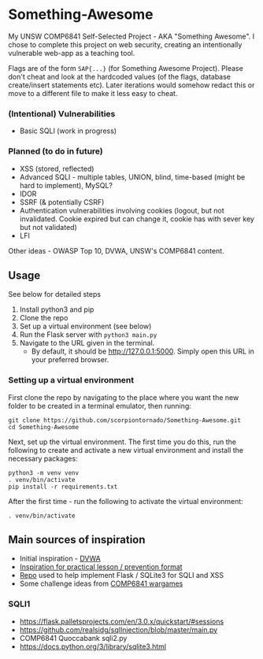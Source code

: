 # Something-Awesome

My UNSW COMP6841 Self-Selected Project - AKA "Something Awesome". I chose to complete this project on web security, creating an intentionally vulnerable web-app as a teaching tool.

Flags are of the form `SAP{...}` (for Something Awesome Project). Please don't cheat and look at the hardcoded values (of the flags, database create/insert statements etc). Later iterations would somehow redact this or move to a different file to make it less easy to cheat.

### (Intentional) Vulnerabilities

- Basic SQLI (work in progress)

### Planned (to do in future)

- XSS (stored, reflected)
- Advanced SQLI - multiple tables, UNION, blind, time-based (might be hard to implement), MySQL?
- IDOR
- SSRF (& potentially CSRF)
- Authentication vulnerabilities involving cookies (logout, but not invalidated. Cookie expired but can change it, cookie has with sever key but not validated)
- LFI

Other ideas - OWASP Top 10, DVWA, UNSW's COMP6841 content.

## Usage

See below for detailed steps

1. Install python3 and pip
2. Clone the repo
3. Set up a virtual environment (see below)
4. Run the Flask server with `python3 main.py`
5. Navigate to the URL given in the terminal.
   - By default, it should be http://127.0.0.1:5000. Simply open this URL in your preferred browser.

### Setting up a virtual environment

First clone the repo by navigating to the place where you want the new folder to be created in a terminal emulator, then running:

```
git clone https://github.com/scorpiontornado/Something-Awesome.git
cd Something-Awesome
```

Next, set up the virtual environment. The first time you do this, run the following to create and activate a new virtual environment and install the necessary packages:

```
python3 -m venv venv
. venv/bin/activate
pip install -r requirements.txt
```

After the first time - run the following to activate the virtual environment:

```
. venv/bin/activate
```

## Main sources of inspiration

- Initial inspiration - [DVWA](https://github.com/digininja/DVWA)
- [Inspiration for practical lesson / prevention format](https://www.hacksplaining.com/exercises/sql-injection)
- [Repo](https://github.com/realsidg/sqlInjection) used to help implement Flask / SQLite3 for SQLI and XSS
- Some challenge ideas from [COMP6841 wargames](https://comp6841.quoccabank.com/challenges)

### SQLI1

- https://flask.palletsprojects.com/en/3.0.x/quickstart/#sessions
- https://github.com/realsidg/sqlInjection/blob/master/main.py
- COMP6841 Quoccabank sqli2.py
- https://docs.python.org/3/library/sqlite3.html
